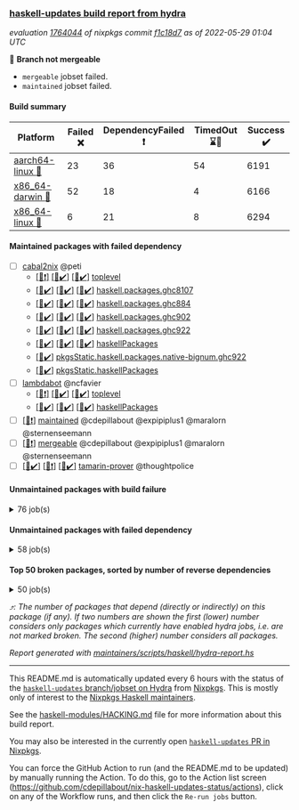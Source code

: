### [haskell-updates build report from hydra](https://hydra.nixos.org/jobset/nixpkgs/haskell-updates)
*evaluation [1764044](https://hydra.nixos.org/eval/1764044) of nixpkgs commit [f1c18d7](https://github.com/NixOS/nixpkgs/commits/f1c18d7ae40e7f9852267fa3e10b13a7eecb15a7) as of 2022-05-29 01:04 UTC*

:red_circle: **Branch not mergeable**
  * `mergeable` jobset failed.
  * `maintained` jobset failed.

#### Build summary

 | Platform | Failed :x: | DependencyFailed :heavy_exclamation_mark: | TimedOut :hourglass::no_entry_sign: | Success :heavy_check_mark: | 
 | --- | --- | --- | --- | --- | 
 | [aarch64-linux :iphone:](https://hydra.nixos.org/eval/1764044?filter=.aarch64-linux) | 23 | 36 | 54 | 6191 | 
 | [x86_64-darwin :apple:](https://hydra.nixos.org/eval/1764044?filter=.x86_64-darwin) | 52 | 18 | 4 | 6166 | 
 | [x86_64-linux :penguin:](https://hydra.nixos.org/eval/1764044?filter=.x86_64-linux) | 6 | 21 | 8 | 6294 | 
#### Maintained packages with failed dependency
- [ ] [cabal2nix](https://hydra.nixos.org/eval/1764044?filter=cabal2nix) @peti
  - [[:iphone::heavy_exclamation_mark:]](https://hydra.nixos.org/build/178357326) [[:apple::heavy_check_mark:]](https://hydra.nixos.org/build/178357309) [[:penguin::heavy_check_mark:]](https://hydra.nixos.org/build/178357323) [toplevel](https://hydra.nixos.org/eval/1764044?filter=cabal2nix)
  - [[:iphone::heavy_check_mark:]](https://hydra.nixos.org/build/178284810) [[:apple::heavy_check_mark:]](https://hydra.nixos.org/build/178287464) [[:penguin::heavy_check_mark:]](https://hydra.nixos.org/build/178277014) [haskell.packages.ghc8107](https://hydra.nixos.org/eval/1764044?filter=haskell.packages.ghc8107.cabal2nix)
  - [[:iphone::heavy_check_mark:]](https://hydra.nixos.org/build/178274135) [[:apple::heavy_check_mark:]](https://hydra.nixos.org/build/178285619) [[:penguin::heavy_check_mark:]](https://hydra.nixos.org/build/178280933) [haskell.packages.ghc884](https://hydra.nixos.org/eval/1764044?filter=haskell.packages.ghc884.cabal2nix)
  - [[:iphone::heavy_check_mark:]](https://hydra.nixos.org/build/178287218) [[:apple::heavy_check_mark:]](https://hydra.nixos.org/build/178287522) [[:penguin::heavy_check_mark:]](https://hydra.nixos.org/build/178274452) [haskell.packages.ghc902](https://hydra.nixos.org/eval/1764044?filter=haskell.packages.ghc902.cabal2nix)
  - [[:iphone::heavy_check_mark:]](https://hydra.nixos.org/build/178273359) [[:apple::heavy_check_mark:]](https://hydra.nixos.org/build/178274636) [[:penguin::heavy_check_mark:]](https://hydra.nixos.org/build/178278329) [haskell.packages.ghc922](https://hydra.nixos.org/eval/1764044?filter=haskell.packages.ghc922.cabal2nix)
  - [[:iphone::heavy_check_mark:]](https://hydra.nixos.org/build/178271221) [[:apple::heavy_check_mark:]](https://hydra.nixos.org/build/178278609) [[:penguin::heavy_check_mark:]](https://hydra.nixos.org/build/178279987) [haskellPackages](https://hydra.nixos.org/eval/1764044?filter=haskellPackages.cabal2nix)
  -   [[:penguin::heavy_check_mark:]](https://hydra.nixos.org/build/178286118) [pkgsStatic.haskell.packages.native-bignum.ghc922](https://hydra.nixos.org/eval/1764044?filter=pkgsStatic.haskell.packages.native-bignum.ghc922.cabal2nix)
  -   [[:penguin::heavy_check_mark:]](https://hydra.nixos.org/build/178284644) [pkgsStatic.haskellPackages](https://hydra.nixos.org/eval/1764044?filter=pkgsStatic.haskellPackages.cabal2nix)
- [ ] [lambdabot](https://hydra.nixos.org/eval/1764044?filter=lambdabot) @ncfavier
  - [[:iphone::heavy_exclamation_mark:]](https://hydra.nixos.org/build/178286223) [[:apple::heavy_check_mark:]](https://hydra.nixos.org/build/178284757) [[:penguin::heavy_check_mark:]](https://hydra.nixos.org/build/178285689) [toplevel](https://hydra.nixos.org/eval/1764044?filter=lambdabot)
  - [[:iphone::heavy_check_mark:]](https://hydra.nixos.org/build/178280663) [[:apple::heavy_check_mark:]](https://hydra.nixos.org/build/178274637) [[:penguin::heavy_check_mark:]](https://hydra.nixos.org/build/178288621) [haskellPackages](https://hydra.nixos.org/eval/1764044?filter=haskellPackages.lambdabot)
- [ ] [[:penguin::heavy_exclamation_mark:]](https://hydra.nixos.org/build/178357303) [maintained](https://hydra.nixos.org/eval/1764044?filter=maintained) @cdepillabout @expipiplus1 @maralorn @sternenseemann
- [ ] [[:penguin::heavy_exclamation_mark:]](https://hydra.nixos.org/build/178357301) [mergeable](https://hydra.nixos.org/eval/1764044?filter=mergeable) @cdepillabout @expipiplus1 @maralorn @sternenseemann
- [ ] [[:iphone::heavy_check_mark:]](https://hydra.nixos.org/build/178277982) [[:apple::heavy_exclamation_mark:]](https://hydra.nixos.org/build/178288817) [[:penguin::heavy_check_mark:]](https://hydra.nixos.org/build/178275312) [tamarin-prover](https://hydra.nixos.org/eval/1764044?filter=tamarin-prover) @thoughtpolice
#### Unmaintained packages with build failure
<details><summary>76 job(s) </summary>

- [ ] [[:iphone::x:]](https://hydra.nixos.org/build/178285123) [[:apple::heavy_check_mark:]](https://hydra.nixos.org/build/178272629) [[:penguin::heavy_check_mark:]](https://hydra.nixos.org/build/178277443) [haskellPackages.OrderedBits](https://hydra.nixos.org/eval/1764044?filter=haskellPackages.OrderedBits)  :arrow_heading_up: 5 | 36
- [ ] [[:iphone::heavy_check_mark:]](https://hydra.nixos.org/build/178285801) [[:apple::heavy_check_mark:]](https://hydra.nixos.org/build/178289404) [[:penguin::x:]](https://hydra.nixos.org/build/178283503) [haskellPackages.scheduler](https://hydra.nixos.org/eval/1764044?filter=haskellPackages.scheduler)  :arrow_heading_up: 5 | 11
- [ ] [[:iphone::x:]](https://hydra.nixos.org/build/178276605) [[:apple::heavy_check_mark:]](https://hydra.nixos.org/build/178280959) [[:penguin::heavy_check_mark:]](https://hydra.nixos.org/build/178280826) [haskellPackages.hw-json-simd](https://hydra.nixos.org/eval/1764044?filter=haskellPackages.hw-json-simd)  :arrow_heading_up: 2 | 8
- [ ] [[:iphone::x:]](https://hydra.nixos.org/build/178278965) [[:apple::heavy_check_mark:]](https://hydra.nixos.org/build/178279028) [[:penguin::heavy_check_mark:]](https://hydra.nixos.org/build/178288026) [haskellPackages.hw-simd](https://hydra.nixos.org/eval/1764044?filter=haskellPackages.hw-simd)  :arrow_heading_up: 2 | 8
- [ ] [[:iphone::x:]](https://hydra.nixos.org/build/178284195) [[:apple::heavy_check_mark:]](https://hydra.nixos.org/build/178274912) [[:penguin::heavy_check_mark:]](https://hydra.nixos.org/build/178277548) [haskellPackages.quic](https://hydra.nixos.org/eval/1764044?filter=haskellPackages.quic)  :arrow_heading_up: 2 | 2
- [ ] [[:iphone::x:]](https://hydra.nixos.org/build/178285950) [[:apple::heavy_check_mark:]](https://hydra.nixos.org/build/178285407) [[:penguin::heavy_check_mark:]](https://hydra.nixos.org/build/178285409) [haskellPackages.freetype2](https://hydra.nixos.org/eval/1764044?filter=haskellPackages.freetype2)  :arrow_heading_up: 1 | 8
- [ ] [[:iphone::heavy_check_mark:]](https://hydra.nixos.org/build/178278018) [[:apple::x:]](https://hydra.nixos.org/build/178280083) [[:penguin::heavy_check_mark:]](https://hydra.nixos.org/build/178273777) [haskellPackages.free-vector-spaces](https://hydra.nixos.org/eval/1764044?filter=haskellPackages.free-vector-spaces)  :arrow_heading_up: 1 | 7
- [ ] [[:iphone::x:]](https://hydra.nixos.org/build/178276670) [[:apple::heavy_check_mark:]](https://hydra.nixos.org/build/178283215) [[:penguin::heavy_check_mark:]](https://hydra.nixos.org/build/178287231) [haskellPackages.long-double](https://hydra.nixos.org/eval/1764044?filter=haskellPackages.long-double)  :arrow_heading_up: 1 | 2
- [ ] [[:iphone::x:]](https://hydra.nixos.org/build/178288499) [[:apple::x:]](https://hydra.nixos.org/build/178285336) [[:penguin::heavy_check_mark:]](https://hydra.nixos.org/build/178272536) [haskellPackages.easytensor](https://hydra.nixos.org/eval/1764044?filter=haskellPackages.easytensor)  :arrow_heading_up: 1 | 1
- [ ] [[:iphone::heavy_check_mark:]](https://hydra.nixos.org/build/178290229) [[:apple::x:]](https://hydra.nixos.org/build/178283545) [[:penguin::heavy_check_mark:]](https://hydra.nixos.org/build/178271575) [haskellPackages.grab](https://hydra.nixos.org/eval/1764044?filter=haskellPackages.grab)  :arrow_heading_up: 1 | 1
- [ ] [[:iphone::x:]](https://hydra.nixos.org/build/178288907) [[:apple::heavy_check_mark:]](https://hydra.nixos.org/build/178284336) [[:penguin::x:]](https://hydra.nixos.org/build/178278088) [haskellPackages.kazura-queue](https://hydra.nixos.org/eval/1764044?filter=haskellPackages.kazura-queue)  :arrow_heading_up: 1 | 1
- [ ] [[:iphone::heavy_check_mark:]](https://hydra.nixos.org/build/178277992) [[:apple::x:]](https://hydra.nixos.org/build/178272857) [[:penguin::heavy_check_mark:]](https://hydra.nixos.org/build/178287184) [haskellPackages.keep-alive](https://hydra.nixos.org/eval/1764044?filter=haskellPackages.keep-alive)  :arrow_heading_up: 1 | 1
- [ ] [[:iphone::x:]](https://hydra.nixos.org/build/178275003) [[:apple::heavy_check_mark:]](https://hydra.nixos.org/build/178272836) [[:penguin::heavy_check_mark:]](https://hydra.nixos.org/build/178289735) [haskellPackages.nlopt-haskell](https://hydra.nixos.org/eval/1764044?filter=haskellPackages.nlopt-haskell)  :arrow_heading_up: 1 | 1
- [ ] [[:iphone::x:]](https://hydra.nixos.org/build/178286820) [[:apple::heavy_check_mark:]](https://hydra.nixos.org/build/178273251) [[:penguin::heavy_check_mark:]](https://hydra.nixos.org/build/178288373) [haskellPackages.postgresql-syntax](https://hydra.nixos.org/eval/1764044?filter=haskellPackages.postgresql-syntax)  :arrow_heading_up: 1 | 1
- [ ] [[:iphone::x:]](https://hydra.nixos.org/build/178273182) [[:apple::heavy_check_mark:]](https://hydra.nixos.org/build/178279420) [[:penguin::heavy_check_mark:]](https://hydra.nixos.org/build/178281330) [haskellPackages.swisstable](https://hydra.nixos.org/eval/1764044?filter=haskellPackages.swisstable)  :arrow_heading_up: 1 | 1
- [ ] [[:iphone::x:]](https://hydra.nixos.org/build/178286072) [[:apple::heavy_check_mark:]](https://hydra.nixos.org/build/178277930) [[:penguin::heavy_check_mark:]](https://hydra.nixos.org/build/178278716) [haskellPackages.unicode-properties](https://hydra.nixos.org/eval/1764044?filter=haskellPackages.unicode-properties)  :arrow_heading_up: 1 | 1
- [ ] [[:iphone::heavy_check_mark:]](https://hydra.nixos.org/build/178289515) [[:apple::x:]](https://hydra.nixos.org/build/178278622) [[:penguin::heavy_check_mark:]](https://hydra.nixos.org/build/178280464) [haskellPackages.zip](https://hydra.nixos.org/eval/1764044?filter=haskellPackages.zip)  :arrow_heading_up: 0 | 5
- [ ] [[:iphone::heavy_check_mark:]](https://hydra.nixos.org/build/178286606) [[:apple::x:]](https://hydra.nixos.org/build/178288573) [[:penguin::heavy_check_mark:]](https://hydra.nixos.org/build/178283296) [haskellPackages.PyF](https://hydra.nixos.org/eval/1764044?filter=haskellPackages.PyF)  :arrow_heading_up: 0 | 4
- [ ] [[:iphone::heavy_check_mark:]](https://hydra.nixos.org/build/178286522) [[:apple::x:]](https://hydra.nixos.org/build/178286158) [[:penguin::heavy_check_mark:]](https://hydra.nixos.org/build/178273642) [haskellPackages.hmidi](https://hydra.nixos.org/eval/1764044?filter=haskellPackages.hmidi)  :arrow_heading_up: 0 | 4
- [ ] [[:iphone::heavy_check_mark:]](https://hydra.nixos.org/build/178281180) [[:apple::x:]](https://hydra.nixos.org/build/178282341) [[:penguin::heavy_check_mark:]](https://hydra.nixos.org/build/178282250) [haskellPackages.posix-socket](https://hydra.nixos.org/eval/1764044?filter=haskellPackages.posix-socket)  :arrow_heading_up: 0 | 2
- [ ] [[:iphone::heavy_check_mark:]](https://hydra.nixos.org/build/178280259) [[:apple::x:]](https://hydra.nixos.org/build/178283506) [[:penguin::heavy_check_mark:]](https://hydra.nixos.org/build/178278624) [haskellPackages.gi-gdkx11](https://hydra.nixos.org/eval/1764044?filter=haskellPackages.gi-gdkx11)  :arrow_heading_up: 0 | 1
- [ ] [[:iphone::heavy_check_mark:]](https://hydra.nixos.org/build/178288125) [[:apple::x:]](https://hydra.nixos.org/build/178287718) [[:penguin::heavy_check_mark:]](https://hydra.nixos.org/build/178284672) [haskellPackages.hamid](https://hydra.nixos.org/eval/1764044?filter=haskellPackages.hamid)  :arrow_heading_up: 0 | 1
- [ ] [[:iphone::heavy_check_mark:]](https://hydra.nixos.org/build/178287480) [[:apple::x:]](https://hydra.nixos.org/build/178273939) [[:penguin::heavy_check_mark:]](https://hydra.nixos.org/build/178273305) [haskellPackages.hmatrix-morpheus](https://hydra.nixos.org/eval/1764044?filter=haskellPackages.hmatrix-morpheus)  :arrow_heading_up: 0 | 1
- [ ] [[:iphone::heavy_check_mark:]](https://hydra.nixos.org/build/178290144) [[:apple::x:]](https://hydra.nixos.org/build/178283374) [[:penguin::heavy_check_mark:]](https://hydra.nixos.org/build/178286630) [haskellPackages.huckleberry](https://hydra.nixos.org/eval/1764044?filter=haskellPackages.huckleberry)  :arrow_heading_up: 0 | 1
- [ ] [[:iphone::heavy_check_mark:]](https://hydra.nixos.org/build/178283644) [[:apple::x:]](https://hydra.nixos.org/build/178279872) [[:penguin::heavy_check_mark:]](https://hydra.nixos.org/build/178279156) [haskellPackages.openal-ffi](https://hydra.nixos.org/eval/1764044?filter=haskellPackages.openal-ffi)  :arrow_heading_up: 0 | 1
- [ ] [[:iphone::x:]](https://hydra.nixos.org/build/178273991) [[:apple::heavy_check_mark:]](https://hydra.nixos.org/build/178282452) [[:penguin::heavy_check_mark:]](https://hydra.nixos.org/build/178289096) [haskellPackages.picosat](https://hydra.nixos.org/eval/1764044?filter=haskellPackages.picosat)  :arrow_heading_up: 0 | 1
- [ ] [[:iphone::heavy_check_mark:]](https://hydra.nixos.org/build/178274233) [[:apple::x:]](https://hydra.nixos.org/build/178284335) [[:penguin::heavy_check_mark:]](https://hydra.nixos.org/build/178274444) [haskellPackages.select](https://hydra.nixos.org/eval/1764044?filter=haskellPackages.select)  :arrow_heading_up: 0 | 1
- [ ] [[:iphone::heavy_check_mark:]](https://hydra.nixos.org/build/178282154) [[:apple::x:]](https://hydra.nixos.org/build/178287249) [[:penguin::heavy_check_mark:]](https://hydra.nixos.org/build/178287886) [haskellPackages.sysinfo](https://hydra.nixos.org/eval/1764044?filter=haskellPackages.sysinfo)  :arrow_heading_up: 0 | 1
- [ ] [[:iphone::heavy_check_mark:]](https://hydra.nixos.org/build/178284278) [[:apple::x:]](https://hydra.nixos.org/build/178275745) [[:penguin::heavy_check_mark:]](https://hydra.nixos.org/build/178276292) [haskellPackages.FractalArt](https://hydra.nixos.org/eval/1764044?filter=haskellPackages.FractalArt) 
- [ ] [[:iphone::x:]](https://hydra.nixos.org/build/178281305) [[:apple::heavy_check_mark:]](https://hydra.nixos.org/build/178278249) [[:penguin::heavy_check_mark:]](https://hydra.nixos.org/build/178272433) [haskellPackages.HsASA](https://hydra.nixos.org/eval/1764044?filter=haskellPackages.HsASA) 
- [ ] [[:iphone::heavy_check_mark:]](https://hydra.nixos.org/build/178279821) [[:apple::heavy_check_mark:]](https://hydra.nixos.org/build/178275299) [[:penguin::x:]](https://hydra.nixos.org/build/178289427) [haskellPackages.binary-io](https://hydra.nixos.org/eval/1764044?filter=haskellPackages.binary-io) 
- [ ] [[:iphone::hourglass::no_entry_sign:]](https://hydra.nixos.org/build/178288928) [[:apple::x:]](https://hydra.nixos.org/build/178280462) [[:penguin::hourglass::no_entry_sign:]](https://hydra.nixos.org/build/178281780) [haskellPackages.bindings-common](https://hydra.nixos.org/eval/1764044?filter=haskellPackages.bindings-common) 
- [ ] [[:iphone::heavy_check_mark:]](https://hydra.nixos.org/build/178289230) [[:apple::x:]](https://hydra.nixos.org/build/178271517) [[:penguin::heavy_check_mark:]](https://hydra.nixos.org/build/178282858) [haskellPackages.chiphunk](https://hydra.nixos.org/eval/1764044?filter=haskellPackages.chiphunk) 
- [ ] [[:iphone::x:]](https://hydra.nixos.org/build/178283177) [[:apple::heavy_check_mark:]](https://hydra.nixos.org/build/178275093) [[:penguin::heavy_check_mark:]](https://hydra.nixos.org/build/178284660) [haskellPackages.comfort-fftw](https://hydra.nixos.org/eval/1764044?filter=haskellPackages.comfort-fftw) 
- [ ] [[:iphone::heavy_check_mark:]](https://hydra.nixos.org/build/178285941) [[:apple::x:]](https://hydra.nixos.org/build/178271313) [[:penguin::heavy_check_mark:]](https://hydra.nixos.org/build/178278975) [haskellPackages.diskhash](https://hydra.nixos.org/eval/1764044?filter=haskellPackages.diskhash) 
- [ ] [[:iphone::heavy_check_mark:]](https://hydra.nixos.org/build/178271961) [[:apple::heavy_check_mark:]](https://hydra.nixos.org/build/178276668) [[:penguin::x:]](https://hydra.nixos.org/build/178275784) [haskellPackages.env-extra](https://hydra.nixos.org/eval/1764044?filter=haskellPackages.env-extra) 
- [ ] [[:iphone::heavy_check_mark:]](https://hydra.nixos.org/build/178288544) [[:apple::x:]](https://hydra.nixos.org/build/178280352) [[:penguin::heavy_check_mark:]](https://hydra.nixos.org/build/178284216) [haskellPackages.epub-tools](https://hydra.nixos.org/eval/1764044?filter=haskellPackages.epub-tools) 
- [ ] [[:iphone::heavy_check_mark:]](https://hydra.nixos.org/build/178273268) [[:apple::x:]](https://hydra.nixos.org/build/178282383) [[:penguin::heavy_check_mark:]](https://hydra.nixos.org/build/178286183) [haskellPackages.fudgets](https://hydra.nixos.org/eval/1764044?filter=haskellPackages.fudgets) 
- [ ] [[:iphone::heavy_check_mark:]](https://hydra.nixos.org/build/178287927) [[:apple::heavy_check_mark:]](https://hydra.nixos.org/build/178286112) [[:penguin::x:]](https://hydra.nixos.org/build/178271363) [haskellPackages.geodetics](https://hydra.nixos.org/eval/1764044?filter=haskellPackages.geodetics) 
- [ ] [[:iphone::heavy_check_mark:]](https://hydra.nixos.org/build/178277586) [[:apple::x:]](https://hydra.nixos.org/build/178280937) [[:penguin::heavy_check_mark:]](https://hydra.nixos.org/build/178289324) [haskellPackages.gerrit](https://hydra.nixos.org/eval/1764044?filter=haskellPackages.gerrit) 
- [ ] [[:iphone::heavy_check_mark:]](https://hydra.nixos.org/build/178274537) [[:apple::x:]](https://hydra.nixos.org/build/178273837) [[:penguin::heavy_check_mark:]](https://hydra.nixos.org/build/178275535) [haskellPackages.ghc-gc-hook](https://hydra.nixos.org/eval/1764044?filter=haskellPackages.ghc-gc-hook) 
- [ ] [[:apple::x:]](https://hydra.nixos.org/build/178274646) [haskellPackages.gi-gtkosxapplication](https://hydra.nixos.org/eval/1764044?filter=haskellPackages.gi-gtkosxapplication) 
- [ ] [[:iphone::x:]](https://hydra.nixos.org/build/178342220) [[:penguin::heavy_check_mark:]](https://hydra.nixos.org/build/178342218) [haskellPackages.gnome-keyring](https://hydra.nixos.org/eval/1764044?filter=haskellPackages.gnome-keyring) 
- [ ] [[:apple::x:]](https://hydra.nixos.org/build/178287042) [haskellPackages.gtk-mac-integration](https://hydra.nixos.org/eval/1764044?filter=haskellPackages.gtk-mac-integration) 
- [ ] [[:iphone::heavy_check_mark:]](https://hydra.nixos.org/build/178275713) [[:apple::x:]](https://hydra.nixos.org/build/178278039) [[:penguin::heavy_check_mark:]](https://hydra.nixos.org/build/178290225) [haskellPackages.gtk-traymanager](https://hydra.nixos.org/eval/1764044?filter=haskellPackages.gtk-traymanager) 
- [ ] [[:apple::x:]](https://hydra.nixos.org/build/178284388) [haskellPackages.gtk3-mac-integration](https://hydra.nixos.org/eval/1764044?filter=haskellPackages.gtk3-mac-integration) 
- [ ] [[:iphone::heavy_check_mark:]](https://hydra.nixos.org/build/178287395) [[:apple::x:]](https://hydra.nixos.org/build/178286412) [[:penguin::heavy_check_mark:]](https://hydra.nixos.org/build/178281461) [haskellPackages.hid](https://hydra.nixos.org/eval/1764044?filter=haskellPackages.hid) 
- [ ] [[:iphone::heavy_check_mark:]](https://hydra.nixos.org/build/178290005) [[:apple::x:]](https://hydra.nixos.org/build/178276037) [[:penguin::heavy_check_mark:]](https://hydra.nixos.org/build/178287327) [haskellPackages.hinotify-conduit](https://hydra.nixos.org/eval/1764044?filter=haskellPackages.hinotify-conduit) 
- [ ] [[:iphone::heavy_check_mark:]](https://hydra.nixos.org/build/178288912) [[:apple::x:]](https://hydra.nixos.org/build/178276375) [[:penguin::heavy_check_mark:]](https://hydra.nixos.org/build/178273150) [haskellPackages.hsshellscript](https://hydra.nixos.org/eval/1764044?filter=haskellPackages.hsshellscript) 
- [ ] [[:iphone::heavy_check_mark:]](https://hydra.nixos.org/build/178276957) [[:apple::x:]](https://hydra.nixos.org/build/178277983) [[:penguin::heavy_check_mark:]](https://hydra.nixos.org/build/178273372) [haskellPackages.hssourceinfo](https://hydra.nixos.org/eval/1764044?filter=haskellPackages.hssourceinfo) 
- [ ] [[:iphone::heavy_check_mark:]](https://hydra.nixos.org/build/178287443) [[:apple::x:]](https://hydra.nixos.org/build/178271621) [[:penguin::heavy_check_mark:]](https://hydra.nixos.org/build/178279998) [haskellPackages.ipcvar](https://hydra.nixos.org/eval/1764044?filter=haskellPackages.ipcvar) 
- [ ] [[:iphone::x:]](https://hydra.nixos.org/build/178275113) [[:apple::heavy_check_mark:]](https://hydra.nixos.org/build/178277483) [[:penguin::heavy_check_mark:]](https://hydra.nixos.org/build/178276703) [haskellPackages.jammittools](https://hydra.nixos.org/eval/1764044?filter=haskellPackages.jammittools) 
- [ ] [[:apple::x:]](https://hydra.nixos.org/build/178285837) [haskellPackages.kqueue](https://hydra.nixos.org/eval/1764044?filter=haskellPackages.kqueue) 
- [ ] [[:iphone::heavy_check_mark:]](https://hydra.nixos.org/build/178284887) [[:apple::x:]](https://hydra.nixos.org/build/178278380) [[:penguin::heavy_check_mark:]](https://hydra.nixos.org/build/178282105) [haskellPackages.linux-framebuffer](https://hydra.nixos.org/eval/1764044?filter=haskellPackages.linux-framebuffer) 
- [ ] [[:iphone::heavy_check_mark:]](https://hydra.nixos.org/build/178284645) [[:apple::x:]](https://hydra.nixos.org/build/178282690) [[:penguin::heavy_check_mark:]](https://hydra.nixos.org/build/178273633) [haskellPackages.mediawiki2latex](https://hydra.nixos.org/eval/1764044?filter=haskellPackages.mediawiki2latex) 
- [ ] [[:iphone::heavy_check_mark:]](https://hydra.nixos.org/build/178276947) [[:apple::x:]](https://hydra.nixos.org/build/178274842) [[:penguin::heavy_check_mark:]](https://hydra.nixos.org/build/178281105) [haskellPackages.mercury-api](https://hydra.nixos.org/eval/1764044?filter=haskellPackages.mercury-api) 
- [ ] [[:iphone::heavy_check_mark:]](https://hydra.nixos.org/build/178272563) [[:apple::x:]](https://hydra.nixos.org/build/178278551) [[:penguin::heavy_check_mark:]](https://hydra.nixos.org/build/178276039) [haskellPackages.nano-cryptr](https://hydra.nixos.org/eval/1764044?filter=haskellPackages.nano-cryptr) 
- [ ] [[:iphone::heavy_check_mark:]](https://hydra.nixos.org/build/178289808) [[:apple::x:]](https://hydra.nixos.org/build/178274903) [[:penguin::heavy_check_mark:]](https://hydra.nixos.org/build/178289015) [haskellPackages.persistent-pagination](https://hydra.nixos.org/eval/1764044?filter=haskellPackages.persistent-pagination) 
- [ ] [[:iphone::heavy_check_mark:]](https://hydra.nixos.org/build/178282995) [[:apple::x:]](https://hydra.nixos.org/build/178276818) [[:penguin::heavy_check_mark:]](https://hydra.nixos.org/build/178281836) [haskellPackages.phatsort](https://hydra.nixos.org/eval/1764044?filter=haskellPackages.phatsort) 
- [ ] [[:iphone::heavy_check_mark:]](https://hydra.nixos.org/build/178285992) [[:apple::x:]](https://hydra.nixos.org/build/178281018) [[:penguin::heavy_check_mark:]](https://hydra.nixos.org/build/178273468) [haskellPackages.ping-wrapper](https://hydra.nixos.org/eval/1764044?filter=haskellPackages.ping-wrapper) 
- [ ] [[:iphone::heavy_check_mark:]](https://hydra.nixos.org/build/178275173) [[:apple::x:]](https://hydra.nixos.org/build/178285699) [[:penguin::heavy_check_mark:]](https://hydra.nixos.org/build/178272999) [haskellPackages.posix-timer](https://hydra.nixos.org/eval/1764044?filter=haskellPackages.posix-timer) 
- [ ] [[:iphone::heavy_check_mark:]](https://hydra.nixos.org/build/178285931) [[:apple::x:]](https://hydra.nixos.org/build/178288076) [[:penguin::heavy_check_mark:]](https://hydra.nixos.org/build/178273271) [haskellPackages.pthread](https://hydra.nixos.org/eval/1764044?filter=haskellPackages.pthread) 
- [ ] [[:iphone::x:]](https://hydra.nixos.org/build/178289195) [[:apple::heavy_check_mark:]](https://hydra.nixos.org/build/178275142) [[:penguin::heavy_check_mark:]](https://hydra.nixos.org/build/178275290) [haskellPackages.risc386](https://hydra.nixos.org/eval/1764044?filter=haskellPackages.risc386) 
- [ ] [[:iphone::heavy_check_mark:]](https://hydra.nixos.org/build/178279976) [[:apple::x:]](https://hydra.nixos.org/build/178273821) [[:penguin::heavy_check_mark:]](https://hydra.nixos.org/build/178283286) [haskellPackages.sfml-audio](https://hydra.nixos.org/eval/1764044?filter=haskellPackages.sfml-audio) 
- [ ] [[:iphone::heavy_check_mark:]](https://hydra.nixos.org/build/178277600) [[:apple::x:]](https://hydra.nixos.org/build/178289828) [[:penguin::heavy_check_mark:]](https://hydra.nixos.org/build/178271547) [haskellPackages.shared-memory](https://hydra.nixos.org/eval/1764044?filter=haskellPackages.shared-memory) 
- [ ] [[:iphone::heavy_check_mark:]](https://hydra.nixos.org/build/178276779) [[:apple::x:]](https://hydra.nixos.org/build/178272991) [[:penguin::hourglass::no_entry_sign:]](https://hydra.nixos.org/build/178275759) [haskellPackages.skews](https://hydra.nixos.org/eval/1764044?filter=haskellPackages.skews) 
- [ ] [[:iphone::x:]](https://hydra.nixos.org/build/178285105) [[:apple::x:]](https://hydra.nixos.org/build/178272721) [[:penguin::heavy_check_mark:]](https://hydra.nixos.org/build/178276259) [haskellPackages.slugify](https://hydra.nixos.org/eval/1764044?filter=haskellPackages.slugify) 
- [ ] [[:iphone::x:]](https://hydra.nixos.org/build/178278601) [[:apple::heavy_check_mark:]](https://hydra.nixos.org/build/178275912) [[:penguin::heavy_check_mark:]](https://hydra.nixos.org/build/178281685) [haskellPackages.snippet-extractor](https://hydra.nixos.org/eval/1764044?filter=haskellPackages.snippet-extractor) 
- [ ] [[:iphone::x:]](https://hydra.nixos.org/build/178280978) [[:apple::x:]](https://hydra.nixos.org/build/178277273) [[:penguin::x:]](https://hydra.nixos.org/build/178272078) [haskellPackages.strongweak](https://hydra.nixos.org/eval/1764044?filter=haskellPackages.strongweak) 
- [ ] [[:iphone::heavy_check_mark:]](https://hydra.nixos.org/build/178272821) [[:apple::x:]](https://hydra.nixos.org/build/178288892) [[:penguin::heavy_check_mark:]](https://hydra.nixos.org/build/178282237) [haskellPackages.tailfile-hinotify](https://hydra.nixos.org/eval/1764044?filter=haskellPackages.tailfile-hinotify) 
- [ ] [[:iphone::x:]](https://hydra.nixos.org/build/178272070) [[:apple::heavy_check_mark:]](https://hydra.nixos.org/build/178279807) [[:penguin::heavy_check_mark:]](https://hydra.nixos.org/build/178281086) [haskellPackages.wiringPi](https://hydra.nixos.org/eval/1764044?filter=haskellPackages.wiringPi) 
- [ ] [[:iphone::x:]](https://hydra.nixos.org/build/178274027) [[:apple::heavy_check_mark:]](https://hydra.nixos.org/build/178274970) [[:penguin::heavy_check_mark:]](https://hydra.nixos.org/build/178282974) [haskellPackages.x86-64bit](https://hydra.nixos.org/eval/1764044?filter=haskellPackages.x86-64bit) 
- [ ] [[:iphone::heavy_check_mark:]](https://hydra.nixos.org/build/178280605) [[:apple::x:]](https://hydra.nixos.org/build/178271733) [[:penguin::heavy_check_mark:]](https://hydra.nixos.org/build/178278931) [haskellPackages.xmonad-utils](https://hydra.nixos.org/eval/1764044?filter=haskellPackages.xmonad-utils) 
- [ ] [[:iphone::heavy_check_mark:]](https://hydra.nixos.org/build/178279805) [[:apple::x:]](https://hydra.nixos.org/build/178284219) [[:penguin::heavy_check_mark:]](https://hydra.nixos.org/build/178288549) [haskellPackages.yoga](https://hydra.nixos.org/eval/1764044?filter=haskellPackages.yoga) 
- [ ] [[:iphone::heavy_check_mark:]](https://hydra.nixos.org/build/178271201) [[:apple::x:]](https://hydra.nixos.org/build/178282945) [[:penguin::heavy_check_mark:]](https://hydra.nixos.org/build/178286219) [haskellPackages.zot](https://hydra.nixos.org/eval/1764044?filter=haskellPackages.zot) 
- [ ] [[:iphone::heavy_check_mark:]](https://hydra.nixos.org/build/178284390) [[:apple::x:]](https://hydra.nixos.org/build/178281490) [[:penguin::heavy_check_mark:]](https://hydra.nixos.org/build/178278207) [haskellPackages.zxcvbn-c](https://hydra.nixos.org/eval/1764044?filter=haskellPackages.zxcvbn-c) 
</details>

#### Unmaintained packages with failed dependency
<details><summary>58 job(s) </summary>

- [ ] [[:iphone::heavy_exclamation_mark:]](https://hydra.nixos.org/build/178285241) [[:apple::heavy_check_mark:]](https://hydra.nixos.org/build/178284451) [[:penguin::heavy_check_mark:]](https://hydra.nixos.org/build/178283253) [haskellPackages.PrimitiveArray](https://hydra.nixos.org/eval/1764044?filter=haskellPackages.PrimitiveArray)  :arrow_heading_up: 4 | 35
- [ ] [[:iphone::heavy_check_mark:]](https://hydra.nixos.org/build/178283133) [[:apple::heavy_check_mark:]](https://hydra.nixos.org/build/178274155) [[:penguin::heavy_exclamation_mark:]](https://hydra.nixos.org/build/178285170) [haskellPackages.massiv](https://hydra.nixos.org/eval/1764044?filter=haskellPackages.massiv)  :arrow_heading_up: 4 | 9
- [ ] [[:iphone::heavy_exclamation_mark:]](https://hydra.nixos.org/build/178290282) [[:apple::heavy_check_mark:]](https://hydra.nixos.org/build/178287751) [[:penguin::heavy_check_mark:]](https://hydra.nixos.org/build/178284157) [haskellPackages.BiobaseTypes](https://hydra.nixos.org/eval/1764044?filter=haskellPackages.BiobaseTypes)  :arrow_heading_up: 3 | 21
- [ ] [[:iphone::heavy_exclamation_mark:]](https://hydra.nixos.org/build/178280784) [[:apple::heavy_check_mark:]](https://hydra.nixos.org/build/178272300) [[:penguin::heavy_check_mark:]](https://hydra.nixos.org/build/178286231) [haskellPackages.BiobaseENA](https://hydra.nixos.org/eval/1764044?filter=haskellPackages.BiobaseENA)  :arrow_heading_up: 1 | 18
- [ ] [[:iphone::heavy_check_mark:]](https://hydra.nixos.org/build/178274740) [[:apple::heavy_check_mark:]](https://hydra.nixos.org/build/178273582) [[:penguin::heavy_exclamation_mark:]](https://hydra.nixos.org/build/178287580) [haskellPackages.Color](https://hydra.nixos.org/eval/1764044?filter=haskellPackages.Color)  :arrow_heading_up: 1 | 5
- [ ] [hoogle](https://hydra.nixos.org/eval/1764044?filter=hoogle)  :arrow_heading_up: 1 | 3
  - [[:iphone::heavy_check_mark:]](https://hydra.nixos.org/build/178283761) [[:apple::heavy_check_mark:]](https://hydra.nixos.org/build/178272577) [[:penguin::heavy_check_mark:]](https://hydra.nixos.org/build/178277140) [haskell.packages.ghc8107](https://hydra.nixos.org/eval/1764044?filter=haskell.packages.ghc8107.hoogle)
  - [[:iphone::heavy_check_mark:]](https://hydra.nixos.org/build/178287314) [[:apple::heavy_check_mark:]](https://hydra.nixos.org/build/178273152) [[:penguin::heavy_check_mark:]](https://hydra.nixos.org/build/178273519) [haskell.packages.ghc884](https://hydra.nixos.org/eval/1764044?filter=haskell.packages.ghc884.hoogle)
  - [[:iphone::heavy_check_mark:]](https://hydra.nixos.org/build/178281632) [[:apple::heavy_check_mark:]](https://hydra.nixos.org/build/178284749) [[:penguin::heavy_check_mark:]](https://hydra.nixos.org/build/178290228) [haskell.packages.ghc902](https://hydra.nixos.org/eval/1764044?filter=haskell.packages.ghc902.hoogle)
  - [[:iphone::heavy_exclamation_mark:]](https://hydra.nixos.org/build/178276258) [[:apple::heavy_check_mark:]](https://hydra.nixos.org/build/178284360) [[:penguin::heavy_check_mark:]](https://hydra.nixos.org/build/178272053) [haskell.packages.ghc922](https://hydra.nixos.org/eval/1764044?filter=haskell.packages.ghc922.hoogle)
  - [[:iphone::heavy_check_mark:]](https://hydra.nixos.org/build/178281203) [[:apple::heavy_check_mark:]](https://hydra.nixos.org/build/178288571) [[:penguin::heavy_check_mark:]](https://hydra.nixos.org/build/178284190) [haskellPackages](https://hydra.nixos.org/eval/1764044?filter=haskellPackages.hoogle)
- [ ] [[:iphone::hourglass::no_entry_sign:]](https://hydra.nixos.org/build/178291643) [[:penguin::heavy_exclamation_mark:]](https://hydra.nixos.org/build/178291654) [haskellPackages.hbro](https://hydra.nixos.org/eval/1764044?filter=haskellPackages.hbro)  :arrow_heading_up: 1 | 1
- [ ] [[:iphone::heavy_exclamation_mark:]](https://hydra.nixos.org/build/178289799) [[:apple::heavy_check_mark:]](https://hydra.nixos.org/build/178279233) [[:penguin::heavy_check_mark:]](https://hydra.nixos.org/build/178275433) [haskellPackages.http3](https://hydra.nixos.org/eval/1764044?filter=haskellPackages.http3)  :arrow_heading_up: 1 | 1
- [ ] [[:iphone::heavy_check_mark:]](https://hydra.nixos.org/build/178276635) [[:apple::heavy_exclamation_mark:]](https://hydra.nixos.org/build/178271491) [[:penguin::hourglass::no_entry_sign:]](https://hydra.nixos.org/build/178289128) [haskellPackages.wss-client](https://hydra.nixos.org/eval/1764044?filter=haskellPackages.wss-client)  :arrow_heading_up: 1 | 1
- [ ] [[:iphone::heavy_exclamation_mark:]](https://hydra.nixos.org/build/178277223) [[:apple::heavy_check_mark:]](https://hydra.nixos.org/build/178273421) [[:penguin::heavy_check_mark:]](https://hydra.nixos.org/build/178283012) [haskellPackages.BiobaseXNA](https://hydra.nixos.org/eval/1764044?filter=haskellPackages.BiobaseXNA)  :arrow_heading_up: 0 | 17
- [ ] [[:iphone::heavy_exclamation_mark:]](https://hydra.nixos.org/build/178279446) [[:apple::heavy_check_mark:]](https://hydra.nixos.org/build/178271856) [[:penguin::heavy_check_mark:]](https://hydra.nixos.org/build/178284256) [haskellPackages.hw-json-standard-cursor](https://hydra.nixos.org/eval/1764044?filter=haskellPackages.hw-json-standard-cursor)  :arrow_heading_up: 0 | 6
- [ ] [[:iphone::heavy_exclamation_mark:]](https://hydra.nixos.org/build/178272735) [[:apple::heavy_check_mark:]](https://hydra.nixos.org/build/178287439) [[:penguin::heavy_check_mark:]](https://hydra.nixos.org/build/178279024) [haskellPackages.hw-json-simple-cursor](https://hydra.nixos.org/eval/1764044?filter=haskellPackages.hw-json-simple-cursor)  :arrow_heading_up: 0 | 4
- [ ] [[:iphone::heavy_exclamation_mark:]](https://hydra.nixos.org/build/178275461) [[:apple::heavy_check_mark:]](https://hydra.nixos.org/build/178283312) [[:penguin::heavy_check_mark:]](https://hydra.nixos.org/build/178273945) [haskellPackages.BiobaseFasta](https://hydra.nixos.org/eval/1764044?filter=haskellPackages.BiobaseFasta)  :arrow_heading_up: 0 | 3
- [ ] [[:iphone::heavy_exclamation_mark:]](https://hydra.nixos.org/build/178278493) [[:apple::heavy_check_mark:]](https://hydra.nixos.org/build/178285703) [[:penguin::heavy_check_mark:]](https://hydra.nixos.org/build/178280651) [haskellPackages.hw-dsv](https://hydra.nixos.org/eval/1764044?filter=haskellPackages.hw-dsv)  :arrow_heading_up: 0 | 3
- [ ] [[:iphone::heavy_check_mark:]](https://hydra.nixos.org/build/178274024) [[:apple::heavy_exclamation_mark:]](https://hydra.nixos.org/build/178275659) [[:penguin::heavy_check_mark:]](https://hydra.nixos.org/build/178286920) [haskellPackages.dde](https://hydra.nixos.org/eval/1764044?filter=haskellPackages.dde)  :arrow_heading_up: 0 | 1
- [ ] [[:iphone::heavy_check_mark:]](https://hydra.nixos.org/build/178272149) [[:apple::heavy_check_mark:]](https://hydra.nixos.org/build/178285537) [[:penguin::heavy_exclamation_mark:]](https://hydra.nixos.org/build/178289607) [haskellPackages.massiv-io](https://hydra.nixos.org/eval/1764044?filter=haskellPackages.massiv-io)  :arrow_heading_up: 0 | 1
- [ ] [[:iphone::heavy_check_mark:]](https://hydra.nixos.org/build/178285997) [[:apple::heavy_check_mark:]](https://hydra.nixos.org/build/178275513) [[:penguin::heavy_exclamation_mark:]](https://hydra.nixos.org/build/178288184) [haskellPackages.ConClusion](https://hydra.nixos.org/eval/1764044?filter=haskellPackages.ConClusion) 
- [ ] [[:iphone::heavy_exclamation_mark:]](https://hydra.nixos.org/build/178284449) [[:apple::heavy_exclamation_mark:]](https://hydra.nixos.org/build/178283088) [[:penguin::heavy_exclamation_mark:]](https://hydra.nixos.org/build/178288563) [haskellPackages.GuiHaskell](https://hydra.nixos.org/eval/1764044?filter=haskellPackages.GuiHaskell) 
- [ ] [[:iphone::heavy_exclamation_mark:]](https://hydra.nixos.org/build/178287321) [[:apple::heavy_exclamation_mark:]](https://hydra.nixos.org/build/178288731) [[:penguin::heavy_exclamation_mark:]](https://hydra.nixos.org/build/178276867) [haskellPackages.HPlot](https://hydra.nixos.org/eval/1764044?filter=haskellPackages.HPlot) 
- [ ] [[:iphone::heavy_exclamation_mark:]](https://hydra.nixos.org/build/178290290) [[:apple::heavy_check_mark:]](https://hydra.nixos.org/build/178275165) [[:penguin::heavy_check_mark:]](https://hydra.nixos.org/build/178285303) [haskellPackages.align-audio](https://hydra.nixos.org/eval/1764044?filter=haskellPackages.align-audio) 
- [ ] [[:iphone::heavy_exclamation_mark:]](https://hydra.nixos.org/build/178273884) [[:apple::heavy_exclamation_mark:]](https://hydra.nixos.org/build/178281519) [[:penguin::heavy_exclamation_mark:]](https://hydra.nixos.org/build/178286312) [haskellPackages.bluetile](https://hydra.nixos.org/eval/1764044?filter=haskellPackages.bluetile) 
- [ ] [cabal2nix-unstable](https://hydra.nixos.org/eval/1764044?filter=cabal2nix-unstable) 
  - [[:iphone::heavy_exclamation_mark:]](https://hydra.nixos.org/build/178357316) [[:apple::heavy_check_mark:]](https://hydra.nixos.org/build/178357313) [[:penguin::heavy_check_mark:]](https://hydra.nixos.org/build/178357305) [haskell.packages.ghc8107](https://hydra.nixos.org/eval/1764044?filter=haskell.packages.ghc8107.cabal2nix-unstable)
  - [[:iphone::heavy_exclamation_mark:]](https://hydra.nixos.org/build/178357314) [[:apple::heavy_check_mark:]](https://hydra.nixos.org/build/178357306) [[:penguin::heavy_check_mark:]](https://hydra.nixos.org/build/178357317) [haskell.packages.ghc884](https://hydra.nixos.org/eval/1764044?filter=haskell.packages.ghc884.cabal2nix-unstable)
  - [[:iphone::heavy_exclamation_mark:]](https://hydra.nixos.org/build/178357315) [[:apple::heavy_check_mark:]](https://hydra.nixos.org/build/178357322) [[:penguin::heavy_check_mark:]](https://hydra.nixos.org/build/178357319) [haskell.packages.ghc902](https://hydra.nixos.org/eval/1764044?filter=haskell.packages.ghc902.cabal2nix-unstable)
  - [[:iphone::heavy_exclamation_mark:]](https://hydra.nixos.org/build/178357327) [[:apple::heavy_check_mark:]](https://hydra.nixos.org/build/178357330) [[:penguin::heavy_check_mark:]](https://hydra.nixos.org/build/178357329) [haskell.packages.ghc922](https://hydra.nixos.org/eval/1764044?filter=haskell.packages.ghc922.cabal2nix-unstable)
  - [[:iphone::heavy_exclamation_mark:]](https://hydra.nixos.org/build/178357312) [[:apple::heavy_check_mark:]](https://hydra.nixos.org/build/178357321) [[:penguin::heavy_check_mark:]](https://hydra.nixos.org/build/178357310) [haskellPackages](https://hydra.nixos.org/eval/1764044?filter=haskellPackages.cabal2nix-unstable)
- [ ] [[:iphone::heavy_check_mark:]](https://hydra.nixos.org/build/178288448) [[:apple::heavy_check_mark:]](https://hydra.nixos.org/build/178289246) [[:penguin::heavy_exclamation_mark:]](https://hydra.nixos.org/build/178288666) [haskellPackages.digraph](https://hydra.nixos.org/eval/1764044?filter=haskellPackages.digraph) 
- [ ] [[:iphone::heavy_exclamation_mark:]](https://hydra.nixos.org/build/178271913) [[:apple::heavy_exclamation_mark:]](https://hydra.nixos.org/build/178277793) [[:penguin::heavy_check_mark:]](https://hydra.nixos.org/build/178285816) [haskellPackages.easytensor-vulkan](https://hydra.nixos.org/eval/1764044?filter=haskellPackages.easytensor-vulkan) 
- [ ] [[:iphone::heavy_exclamation_mark:]](https://hydra.nixos.org/build/178284977) [[:apple::heavy_exclamation_mark:]](https://hydra.nixos.org/build/178274185) [[:penguin::heavy_exclamation_mark:]](https://hydra.nixos.org/build/178285384) [haskellPackages.gladexml-accessor](https://hydra.nixos.org/eval/1764044?filter=haskellPackages.gladexml-accessor) 
- [ ] [[:iphone::heavy_check_mark:]](https://hydra.nixos.org/build/178278384) [[:apple::heavy_exclamation_mark:]](https://hydra.nixos.org/build/178289989) [[:penguin::heavy_check_mark:]](https://hydra.nixos.org/build/178285817) [haskellPackages.grab-form](https://hydra.nixos.org/eval/1764044?filter=haskellPackages.grab-form) 
- [ ] [[:iphone::heavy_exclamation_mark:]](https://hydra.nixos.org/build/178286962) [[:apple::heavy_exclamation_mark:]](https://hydra.nixos.org/build/178273051) [[:penguin::heavy_exclamation_mark:]](https://hydra.nixos.org/build/178286723) [haskellPackages.gtk2hs-cast-glade](https://hydra.nixos.org/eval/1764044?filter=haskellPackages.gtk2hs-cast-glade) 
- [ ] [[:iphone::heavy_exclamation_mark:]](https://hydra.nixos.org/build/178287159) [[:apple::heavy_check_mark:]](https://hydra.nixos.org/build/178286595) [[:penguin::heavy_check_mark:]](https://hydra.nixos.org/build/178287410) [haskellPackages.harfbuzz-pure](https://hydra.nixos.org/eval/1764044?filter=haskellPackages.harfbuzz-pure) 
- [ ] [[:iphone::heavy_exclamation_mark:]](https://hydra.nixos.org/build/178278817) [[:apple::heavy_check_mark:]](https://hydra.nixos.org/build/178285437) [[:penguin::heavy_check_mark:]](https://hydra.nixos.org/build/178283079) [haskellPackages.hasql-th](https://hydra.nixos.org/eval/1764044?filter=haskellPackages.hasql-th) 
- [ ] [[:iphone::hourglass::no_entry_sign:]](https://hydra.nixos.org/build/178291633) [[:penguin::heavy_exclamation_mark:]](https://hydra.nixos.org/build/178291628) [haskellPackages.hbro-contrib](https://hydra.nixos.org/eval/1764044?filter=haskellPackages.hbro-contrib) 
- [ ] [[:iphone::heavy_exclamation_mark:]](https://hydra.nixos.org/build/178285873) [[:apple::heavy_check_mark:]](https://hydra.nixos.org/build/178273073) [[:penguin::heavy_check_mark:]](https://hydra.nixos.org/build/178284971) [haskellPackages.hmatrix-nlopt](https://hydra.nixos.org/eval/1764044?filter=haskellPackages.hmatrix-nlopt) 
- [ ] [[:iphone::heavy_exclamation_mark:]](https://hydra.nixos.org/build/178283857) [[:apple::heavy_check_mark:]](https://hydra.nixos.org/build/178279758) [[:penguin::heavy_exclamation_mark:]](https://hydra.nixos.org/build/178284722) [haskellPackages.hriemann](https://hydra.nixos.org/eval/1764044?filter=haskellPackages.hriemann) 
- [ ] [[:iphone::heavy_exclamation_mark:]](https://hydra.nixos.org/build/178287519) [[:apple::heavy_check_mark:]](https://hydra.nixos.org/build/178281302) [[:penguin::heavy_check_mark:]](https://hydra.nixos.org/build/178280272) [haskellPackages.hs-swisstable-hashtables-class](https://hydra.nixos.org/eval/1764044?filter=haskellPackages.hs-swisstable-hashtables-class) 
- [ ] [[:iphone::heavy_exclamation_mark:]](https://hydra.nixos.org/build/178274277) [[:apple::heavy_exclamation_mark:]](https://hydra.nixos.org/build/178280739) [[:penguin::heavy_exclamation_mark:]](https://hydra.nixos.org/build/178286339) [haskellPackages.hstzaar](https://hydra.nixos.org/eval/1764044?filter=haskellPackages.hstzaar) 
- [ ] [[:iphone::heavy_exclamation_mark:]](https://hydra.nixos.org/build/178278822) [[:apple::heavy_check_mark:]](https://hydra.nixos.org/build/178283583) [[:penguin::heavy_check_mark:]](https://hydra.nixos.org/build/178280856) [haskellPackages.hw-simd-cli](https://hydra.nixos.org/eval/1764044?filter=haskellPackages.hw-simd-cli) 
- [ ] [[:iphone::heavy_exclamation_mark:]](https://hydra.nixos.org/build/178285134) [[:apple::heavy_check_mark:]](https://hydra.nixos.org/build/178283542) [[:penguin::heavy_check_mark:]](https://hydra.nixos.org/build/178277086) [haskellPackages.kmn-programming](https://hydra.nixos.org/eval/1764044?filter=haskellPackages.kmn-programming) 
- [ ] [[:iphone::heavy_check_mark:]](https://hydra.nixos.org/build/178280965) [[:apple::heavy_check_mark:]](https://hydra.nixos.org/build/178278472) [[:penguin::heavy_exclamation_mark:]](https://hydra.nixos.org/build/178281881) [haskellPackages.massiv-test](https://hydra.nixos.org/eval/1764044?filter=haskellPackages.massiv-test) 
- [ ] [[:iphone::heavy_exclamation_mark:]](https://hydra.nixos.org/build/178274229) [[:apple::heavy_exclamation_mark:]](https://hydra.nixos.org/build/178276277) [[:penguin::heavy_exclamation_mark:]](https://hydra.nixos.org/build/178277912) [haskellPackages.minesweeper](https://hydra.nixos.org/eval/1764044?filter=haskellPackages.minesweeper) 
- [ ] [[:iphone::heavy_check_mark:]](https://hydra.nixos.org/build/178275293) [[:apple::heavy_exclamation_mark:]](https://hydra.nixos.org/build/178283030) [[:penguin::hourglass::no_entry_sign:]](https://hydra.nixos.org/build/178288803) [haskellPackages.network-messagepack-rpc-websocket](https://hydra.nixos.org/eval/1764044?filter=haskellPackages.network-messagepack-rpc-websocket) 
- [ ] [[:iphone::heavy_exclamation_mark:]](https://hydra.nixos.org/build/178284453) [[:apple::heavy_exclamation_mark:]](https://hydra.nixos.org/build/178287133) [[:penguin::heavy_exclamation_mark:]](https://hydra.nixos.org/build/178289278) [haskellPackages.nymphaea](https://hydra.nixos.org/eval/1764044?filter=haskellPackages.nymphaea) 
- [ ] [[:iphone::heavy_check_mark:]](https://hydra.nixos.org/build/178281091) [[:apple::heavy_exclamation_mark:]](https://hydra.nixos.org/build/178278142) [[:penguin::heavy_check_mark:]](https://hydra.nixos.org/build/178289383) [haskellPackages.postgresql-replicant](https://hydra.nixos.org/eval/1764044?filter=haskellPackages.postgresql-replicant) 
- [ ] [[:iphone::heavy_exclamation_mark:]](https://hydra.nixos.org/build/178271640) [[:apple::heavy_exclamation_mark:]](https://hydra.nixos.org/build/178275189) [[:penguin::heavy_exclamation_mark:]](https://hydra.nixos.org/build/178274294) [haskellPackages.proplang](https://hydra.nixos.org/eval/1764044?filter=haskellPackages.proplang) 
- [ ] [[:iphone::heavy_exclamation_mark:]](https://hydra.nixos.org/build/178278871) [[:apple::heavy_check_mark:]](https://hydra.nixos.org/build/178277278) [[:penguin::heavy_check_mark:]](https://hydra.nixos.org/build/178277874) [haskellPackages.rounded-hw](https://hydra.nixos.org/eval/1764044?filter=haskellPackages.rounded-hw) 
- [ ] [[:iphone::heavy_exclamation_mark:]](https://hydra.nixos.org/build/178283976) [[:apple::heavy_exclamation_mark:]](https://hydra.nixos.org/build/178277064) [[:penguin::heavy_exclamation_mark:]](https://hydra.nixos.org/build/178272995) [haskellPackages.showdown](https://hydra.nixos.org/eval/1764044?filter=haskellPackages.showdown) 
- [ ] [[:iphone::heavy_exclamation_mark:]](https://hydra.nixos.org/build/178280601) [[:apple::heavy_check_mark:]](https://hydra.nixos.org/build/178282189) [[:penguin::heavy_check_mark:]](https://hydra.nixos.org/build/178289227) [haskellPackages.sound-collage](https://hydra.nixos.org/eval/1764044?filter=haskellPackages.sound-collage) 
- [ ] [[:iphone::heavy_exclamation_mark:]](https://hydra.nixos.org/build/178286016) [[:apple::heavy_check_mark:]](https://hydra.nixos.org/build/178274303) [[:penguin::heavy_check_mark:]](https://hydra.nixos.org/build/178277154) [haskellPackages.unicode-names](https://hydra.nixos.org/eval/1764044?filter=haskellPackages.unicode-names) 
- [ ] [[:iphone::heavy_exclamation_mark:]](https://hydra.nixos.org/build/178271213) [[:apple::heavy_check_mark:]](https://hydra.nixos.org/build/178288989) [[:penguin::heavy_check_mark:]](https://hydra.nixos.org/build/178288871) [haskellPackages.warp-quic](https://hydra.nixos.org/eval/1764044?filter=haskellPackages.warp-quic) 
- [ ] [[:iphone::heavy_check_mark:]](https://hydra.nixos.org/build/178284534) [[:apple::heavy_exclamation_mark:]](https://hydra.nixos.org/build/178272228) [[:penguin::heavy_check_mark:]](https://hydra.nixos.org/build/178289847) [haskellPackages.xbattbar](https://hydra.nixos.org/eval/1764044?filter=haskellPackages.xbattbar) 
</details>

#### Top 50 broken packages, sorted by number of reverse dependencies
<details><summary>50 job(s) </summary>

[amazonka-core](https://packdeps.haskellers.com/reverse/amazonka-core) :arrow_heading_up: 185  
[gogol-core](https://packdeps.haskellers.com/reverse/gogol-core) :arrow_heading_up: 184  
[haskell98](https://packdeps.haskellers.com/reverse/haskell98) :arrow_heading_up: 153  
[enumerator](https://packdeps.haskellers.com/reverse/enumerator) :arrow_heading_up: 56  
[util](https://packdeps.haskellers.com/reverse/util) :arrow_heading_up: 49  
[derive](https://packdeps.haskellers.com/reverse/derive) :arrow_heading_up: 48  
[amazonka](https://packdeps.haskellers.com/reverse/amazonka) :arrow_heading_up: 43  
[accelerate](https://packdeps.haskellers.com/reverse/accelerate) :arrow_heading_up: 42  
[parseargs](https://packdeps.haskellers.com/reverse/parseargs) :arrow_heading_up: 42  
[syb-with-class](https://packdeps.haskellers.com/reverse/syb-with-class) :arrow_heading_up: 42  
[MonadCatchIO-transformers](https://packdeps.haskellers.com/reverse/MonadCatchIO-transformers) :arrow_heading_up: 41  
[autodocodec](https://packdeps.haskellers.com/reverse/autodocodec) :arrow_heading_up: 33  
[data-lens](https://packdeps.haskellers.com/reverse/data-lens) :arrow_heading_up: 33  
[rank1dynamic](https://packdeps.haskellers.com/reverse/rank1dynamic) :arrow_heading_up: 33  
[distributed-static](https://packdeps.haskellers.com/reverse/distributed-static) :arrow_heading_up: 31  
[language-ecmascript](https://packdeps.haskellers.com/reverse/language-ecmascript) :arrow_heading_up: 31  
[distributed-process](https://packdeps.haskellers.com/reverse/distributed-process) :arrow_heading_up: 30  
[ip](https://packdeps.haskellers.com/reverse/ip) :arrow_heading_up: 29  
[iteratee](https://packdeps.haskellers.com/reverse/iteratee) :arrow_heading_up: 29  
[jmacro](https://packdeps.haskellers.com/reverse/jmacro) :arrow_heading_up: 29  
[validity-aeson](https://packdeps.haskellers.com/reverse/validity-aeson) :arrow_heading_up: 29  
[text-format](https://packdeps.haskellers.com/reverse/text-format) :arrow_heading_up: 28  
[autodocodec-schema](https://packdeps.haskellers.com/reverse/autodocodec-schema) :arrow_heading_up: 27  
[mmsyn3](https://packdeps.haskellers.com/reverse/mmsyn3) :arrow_heading_up: 27  
[autodocodec-yaml](https://packdeps.haskellers.com/reverse/autodocodec-yaml) :arrow_heading_up: 26  
[crypto-numbers](https://packdeps.haskellers.com/reverse/crypto-numbers) :arrow_heading_up: 26  
[either-unwrap](https://packdeps.haskellers.com/reverse/either-unwrap) :arrow_heading_up: 25  
[web-routes-th](https://packdeps.haskellers.com/reverse/web-routes-th) :arrow_heading_up: 24  
[crypto-pubkey](https://packdeps.haskellers.com/reverse/crypto-pubkey) :arrow_heading_up: 23  
[ixset-typed](https://packdeps.haskellers.com/reverse/ixset-typed) :arrow_heading_up: 23  
[sydtest](https://packdeps.haskellers.com/reverse/sydtest) :arrow_heading_up: 23  
[haskelldb](https://packdeps.haskellers.com/reverse/haskelldb) :arrow_heading_up: 22  
[wxdirect](https://packdeps.haskellers.com/reverse/wxdirect) :arrow_heading_up: 22  
[alg](https://packdeps.haskellers.com/reverse/alg) :arrow_heading_up: 21  
[amazonka-s3](https://packdeps.haskellers.com/reverse/amazonka-s3) :arrow_heading_up: 21  
[mmsyn2](https://packdeps.haskellers.com/reverse/mmsyn2) :arrow_heading_up: 21  
[userid](https://packdeps.haskellers.com/reverse/userid) :arrow_heading_up: 21  
[wxc](https://packdeps.haskellers.com/reverse/wxc) :arrow_heading_up: 21  
[biocore](https://packdeps.haskellers.com/reverse/biocore) :arrow_heading_up: 20  
[subG](https://packdeps.haskellers.com/reverse/subG) :arrow_heading_up: 20  
[wxcore](https://packdeps.haskellers.com/reverse/wxcore) :arrow_heading_up: 20  
[attoparsec-enumerator](https://packdeps.haskellers.com/reverse/attoparsec-enumerator) :arrow_heading_up: 19  
[bytestring-show](https://packdeps.haskellers.com/reverse/bytestring-show) :arrow_heading_up: 19  
[fay](https://packdeps.haskellers.com/reverse/fay) :arrow_heading_up: 19  
[harp](https://packdeps.haskellers.com/reverse/harp) :arrow_heading_up: 19  
[hsx2hs](https://packdeps.haskellers.com/reverse/hsx2hs) :arrow_heading_up: 19  
[ixset](https://packdeps.haskellers.com/reverse/ixset) :arrow_heading_up: 19  
[wx](https://packdeps.haskellers.com/reverse/wx) :arrow_heading_up: 19  
[asn1-data](https://packdeps.haskellers.com/reverse/asn1-data) :arrow_heading_up: 18  
[dbus-core](https://packdeps.haskellers.com/reverse/dbus-core) :arrow_heading_up: 18  
</details>


*:arrow_heading_up:: The number of packages that depend (directly or indirectly) on this package (if any). If two numbers are shown the first (lower) number considers only packages which currently have enabled hydra jobs, i.e. are not marked broken. The second (higher) number considers all packages.*

*Report generated with [maintainers/scripts/haskell/hydra-report.hs](https://github.com/NixOS/nixpkgs/blob/haskell-updates/maintainers/scripts/haskell/hydra-report.sh)*


----------------------------------------------------------------------

This README.md is automatically updated every 6 hours with the status of the
[`haskell-updates` branch/jobset on Hydra](https://hydra.nixos.org/jobset/nixpkgs/haskell-updates)
from [Nixpkgs](https://github.com/NixOS/nixpkgs).  This is mostly only of
interest to the [Nixpkgs Haskell maintainers](https://github.com/orgs/NixOS/teams/haskell).

See the
[haskell-modules/HACKING.md](https://github.com/NixOS/nixpkgs/blob/haskell-updates/pkgs/development/haskell-modules/HACKING.md)
file for more information about this build report.

You may also be interested in the currently open
[`haskell-updates` PR in Nixpkgs](https://github.com/nixos/nixpkgs/pulls?q=is%3Apr+is%3Aopen+head%3Ahaskell-updates).

You can force the GitHub Action to run (and the README.md to be updated) by
manually running the Action.  To do this, go to the Action list screen
(https://github.com/cdepillabout/nix-haskell-updates-status/actions),
click on any of the Workflow runs, and then click the `Re-run jobs` button.
